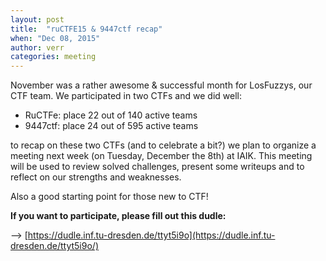 ```yaml
---
layout: post
title:  "ruCTFE15 & 9447ctf recap"
when: "Dec 08, 2015"
author: verr
categories: meeting
---
```


November was a rather awesome & successful month for LosFuzzys, our CTF team. We participated in two CTFs and we did well:

* RuCTFe: place 22 out of 140 active teams
* 9447ctf: place 24 out of 595 active teams

to recap on these two CTFs (and to celebrate a bit?) we plan to organize a meeting next week (on Tuesday, December the 8th) at IAIK.
This meeting will be used to review solved challenges, present some writeups and to reflect on our strengths and weaknesses.

Also a good starting point for those new to CTF!

**If you want to participate, please fill out this dudle:**

--> [https://dudle.inf.tu-dresden.de/ttyt5i9o](https://dudle.inf.tu-dresden.de/ttyt5i9o/)
